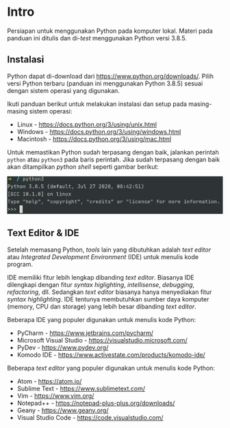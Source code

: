 # Intro

Persiapan untuk menggunakan Python pada komputer lokal. Materi pada panduan ini ditulis dan di-_test_ menggunakan Python versi 3.8.5.

## Instalasi

Python dapat di-download dari https://www.python.org/downloads/. Pilih versi Python terbaru (panduan ini menggunakan Python 3.8.5) sesuai dengan sistem operasi yang digunakan.

Ikuti panduan berikut untuk melakukan instalasi dan setup pada masing-masing sistem operasi:
* Linux - https://docs.python.org/3/using/unix.html
* Windows - https://docs.python.org/3/using/windows.html
* Macintosh - https://docs.python.org/3/using/mac.html

Untuk memastikan Python sudah terpasang dengan baik, jalankan perintah `python` atau `python3` pada baris perintah. Jika sudah terpasang dengan baik akan ditampilkan _python shell_ seperti gambar berikut:

![python shell](images/python-shell.png "Python Shell")

## Text Editor & IDE

Setelah memasang Python, _tools_ lain yang dibutuhkan adalah _text editor_ atau _Integrated Development Environment_ (IDE) untuk menulis kode program.

IDE memiliki fitur lebih lengkap dibanding _text editor_. Biasanya IDE dilengkapi dengan fitur _syntax higlighting_, _intellisense_, _debugging_, _refactoring_, dll. Sedangkan _text editor_ biasanya hanya menyediakan fitur _syntax highlighting_. IDE tentunya membutuhkan sumber daya komputer (memory, CPU dan storage) yang lebih besar dibanding _text editor_.

Beberapa IDE yang populer digunakan untuk menulis kode Python:
* PyCharm - https://www.jetbrains.com/pycharm/
* Microsoft Visual Studio - https://visualstudio.microsoft.com/
* PyDev - https://www.pydev.org/
* Komodo IDE - https://www.activestate.com/products/komodo-ide/

Beberapa _text editor_ yang populer digunakan untuk menulis kode Python:
* Atom - https://atom.io/
* Sublime Text - https://www.sublimetext.com/
* Vim - https://www.vim.org/
* Notepad++ - https://notepad-plus-plus.org/downloads/
* Geany - https://www.geany.org/
* Visual Studio Code - https://code.visualstudio.com/